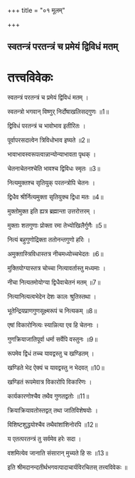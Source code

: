 +++
title = "०१ मूलम्"

+++


## स्वतन्त्रं परतन्त्रं च प्रमेयं द्विविधं मतम्

# तत्त्वविवेकः

स्वतन्त्रं परतन्त्रं च प्रमेयं द्विविधं मतम् ।

स्वतन्त्रो भगवान् विष्णुर् निर्दोषाखलिसद्गुणः ॥1॥

द्विविधं परतन्त्रं च भावोभाव इतीरितः ।

पूर्वापरसदात्वेन त्रिविधोभाव इष्यते ॥2॥

भावाभावस्वरूपत्वान्नान्योन्याभावता पृथक् ।

चेतनाचेतनश्चेति भावश्च द्विविधः स्मृतः ॥3॥

नित्यमुक्तश्च सृतियुक् परतन्त्रोपि चेतनः ।

द्विधैव श्रीर्नित्यमुक्ता सृतियुक्च द्विधा मतः ॥4॥

मुक्तोमुक्त इति ह्यत्र ब्रह्मान्ता उत्तरोत्तरम् ।

मुक्ताः शतगुणाः प्रोक्ता रमा तेभ्योखिलैर्गुणैः ॥5॥

नित्यं बहुगुणोद्रिक्ता ततोनन्तगुणो हरिः ।

अमुक्तास्त्रिविधास्तत्र नीचमध्योच्चभेदतः ॥6॥

मुक्तियोग्यास्तत्र चोच्चा नित्यावर्तास्तु मध्यमाः ।

नीचा नित्यतमोयोग्या द्विधैवाचेतनं मतम् ॥7॥

नित्यानित्यत्वभेदेन देशः कालः श्रुतिस्तथा ।

भूतेन्द्रियप्राणगुणसूक्ष्मरूपं च नित्यकम् ॥8॥

एषां विकारोनित्यः स्यान्नित्या एव हि चेतनाः ।

गुणक्रियाजातिपूर्वा धर्मा सर्वेपि वस्तुनः ॥9॥

रूपमेव द्विधं तच्च यावद्वस्तु च खण्डितम् ।

खण्डिते भेद ऐक्यं च यावद्वस्तु न भेदवत् ॥10॥

खण्डितं रूपमेवात्र विकारोपि विकारिणः ।

कार्यकारणोश्चैव तथैव गुणतद्वतोः ॥11॥

क्रियाक्रियावतोस्तद्वत् तथा जातिविशेषयोः ।

विशिष्टशुद्धयोश्चैव तथैवांशांशिनोरपि ॥12॥

य एतत्परतन्त्रं तु सर्वमेव हरेः सदा ।

वशमित्येव जानाति संसारान् मुच्यते हि सः ॥13॥

इति श्रीमदानन्दतीर्थभगवत्पादाचार्यविरचितस् तत्त्वविवेकः ॥

